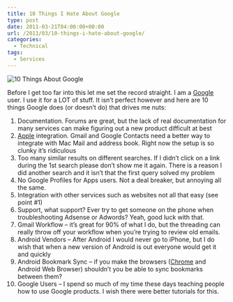 ```yaml
---
title: 10 Things I Hate About Google
type: post
date: 2011-03-21T04:00:00+00:00
url: /2011/03/10-things-i-hate-about-google/
categories:
  - Technical
tags:
  - Services
---
```


![10 Things About Google](/images/2011/03/10-Things-About-Google-225x179-1.jpg)

Before I get too far into this let me set the record straight. I am a [Google](https://www.google.com/ "Google") user. I use it for a LOT of stuff. It isn’t perfect however and here are 10 things Google does (or doesn’t do) that drives me nuts:

1.  Documentation. Forums are great, but the lack of real documentation for many services can make figuring out a new product difficult at best
2.  [Apple](http://www.apple.com "Apple") integration. Gmail and Google Contacts need a better way to integrate with Mac Mail and address book. Right now the setup is so clunky it’s ridiculous
3.  Too many similar results on different searches. If I didn’t click on a link during the 1st search please don’t show me it again. There is a reason I did another search and it isn’t that the first query solved my problem
4.  No Google Profiles for Apps users. Not a deal breaker, but annoying all the same.
5.  Integration with other services such as websites not all that easy (see point #1)
6.  Support, what support? Ever try to get someone on the phone when troubleshooting Adsense or Adwords? Yeah, good luck with that.
7.  Gmail Workflow – it’s great for 90% of what I do, but the threading can really throw off your workflow when you’re trying to review old emails.
8.  Android Vendors – After Android I would never go to iPhone, but I do wish that when a new version of Android is out everyone would get it and quickly
9.  Android Bookmark Sync – if you make the browsers ([Chrome](http://www.google.com/chrome "Google Chrome") and Android Web Browser) shouldn’t you be able to sync bookmarks between them?
10.  Google Users – I spend so much of my time these days teaching people how to use Google products. I wish there were better tutorials for this.